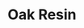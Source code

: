 ---
templateKey: blog-post
featuredpost: false
featuredimage: /assets/Oak_Resin.png
title: Oak Resin
description: Artisan Goods
testfield: 1450
---
